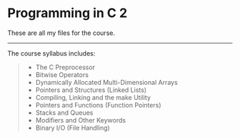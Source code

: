 # Programming in C 2
These are all my files for the course.
___

The course syllabus includes:
> * The C Preprocessor
> * Bitwise Operators
> * Dynamically Allocated Multi-Dimensional Arrays
> * Pointers and Structures (Linked Lists)
> * Compiling, Linking and the make Utility
> * Pointers and Functions (Function Pointers)
> * Stacks and Queues
> * Modifiers and Other Keywords
> * Binary I/O (File Handling)